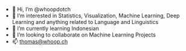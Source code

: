 - 👋 Hi, I’m @whoopdotch
- 👀 I’m interested in Statistics, Visualization, Machine Learning, Deep Learning and anything related to Language and Linguistics
- 🌱 I’m currently learning Indonesian
- 💞️ I’m looking to collaborate on Machine Learning Projects
- 📫 thomas@whoop.ch

<!---
whoopdotch/whoopdotch is a ✨ special ✨ repository because its `README.md` (this file) appears on your GitHub profile.
You can click the Preview link to take a look at your changes.
--->
